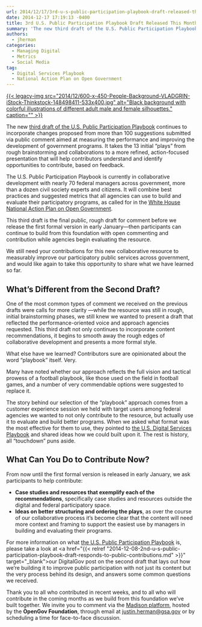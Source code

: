 ```yaml
---
url: 2014/12/17/3rd-u-s-public-participation-playbook-draft-released-this-month.md
date: 2014-12-17 17:19:13 -0400
title: 3rd U.S. Public Participation Playbook Draft Released This Month
summary: 'The new third draft of the U.S. Public Participation Playbook continues to incorporate changes proposed from more than 100 suggestions submitted via public comment aimed at measuring the performance and improving the development of government programs. It takes the 13 initial &#8220;plays&#8221; from rough brainstorming and collaborations to a more refined, action-focused presentation that will help contributors understand and identify opportunities'
authors:
  - jherman
categories:
  - Managing Digital
  - Metrics
  - Social Media
tag:
  - Digital Services Playbook
  - National Action Plan on Open Government
---
```


[{{< legacy-img src="2014/12/600-x-450-People-Background-VLADGRIN-iStock-Thinkstock-148498411-533x400.jpg" alt="Black background with colorful illustrations of different adult male and female silhouettes." caption="" >}}](https://s3.amazonaws.com/sitesusa/wp-content/uploads/sites/212/2014/12/600-x-450-People-Background-VLADGRIN-iStock-Thinkstock-148498411.jpg) 

The new <a href="https://mymadison.io/docs/us-public-participation-playbook-draft-v3" target="_blank">third draft of the U.S. Public Participation Playbook</a> continues to incorporate changes proposed from more than 100 suggestions submitted via public comment aimed at measuring the performance and improving the development of government programs. It takes the 13 initial &#8220;plays&#8221; from rough brainstorming and collaborations to a more refined, action-focused presentation that will help contributors understand and identify opportunities to contribute, based on feedback.

The U.S. Public Participation Playbook is currently in collaborative development with nearly 70 federal managers across government, more than a dozen civil society experts and citizens. It will combine best practices and suggested metrics that all agencies can use to build and evaluate their participatory programs, as called for in the <a href="http://www.whitehouse.gov/sites/default/files/docs/us_national_action_plan_6p.pdf" target="_blank">White House National Action Plan on Open Government</a>.

This third draft is the final public, rough draft for comment before we release the first formal version in early January—then participants can continue to build from this foundation with open commenting and contribution while agencies begin evaluating the resource.

We still need your contributions for this new collaborative resource to measurably improve our participatory public services across government, and would like again to take this opportunity to share what we have learned so far.

## **What&#8217;s Different from the Second Draft?**

One of the most common types of comment we received on the previous drafts were calls for more clarity —while the resource was still in rough, initial brainstorming phases, we still knew we wanted to present a draft that reflected the performance-oriented voice and approach agencies requested. This third draft not only continues to incorporate content recommendations, it begins to smooth away the rough edges of collaborative development and presents a more formal style.

What else have we learned? Contributors sure are opinionated about the word &#8220;playbook&#8221; itself. Very.

Many have noted whether our approach reflects the full vision and tactical prowess of a football playbook, like those used on the field in football games, and a number of very commendable options were suggested to replace it.

The story behind our selection of the &#8220;playbook&#8221; approach comes from a customer experience session we held with target users among federal agencies we wanted to not only contribute to the resource, but actually use it to evaluate and build better programs. When we asked what format was the most effective for them to use, they pointed to <a href="https://playbook.cio.gov/" target="_blank">the U.S. Digital Services Playbook</a> and shared ideas how we could built upon it. The rest is history, all &#8220;touchdown&#8221; puns aside.

## **What Can You Do to Contribute Now?**

From now until the first formal version is released in early January, we ask participants to help contribute:

  * **Case studies and resources that exemplify each of the recommendations**, specifically case studies and resources outside the digital and federal participatory space.
  * **Ideas on better structuring and ordering the plays**, as over the course of our collaborative process it&#8217;s become clear that the content will need more context and framing to support the easiest use by managers in building and evaluating their programs.

For more information on what [the U.S. Public Participation Playbook](http://www.whitehouse.gov/blog/2014/11/25/help-shape-public-participation) is, please take a look at <a href="{{< relref "2014-12-08-2nd-u-s-public-participation-playbook-draft-responds-to-public-contributions.md" >}}" target="_blank">our DigitalGov post on the second draft</a> that lays out how we’re building it to improve public participation with not just its content but the very process behind its design, and answers some common questions we received.

Thank you to all who contributed in recent weeks, and to all who will contribute in the coming months as we build from this foundation we&#8217;ve built together. We invite you to comment via the <a href="https://mymadison.io/docs/us-public-participation-playbook-draft-v3" target="_blank">Madison platform</a>, hosted by the **OpenGov Foundation**, through email at <justin.herman@gsa.gov> or by scheduling a time for face-to-face discussion.

 